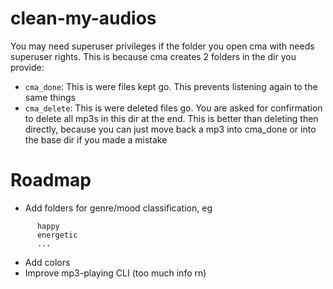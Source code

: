 # clean-my-audios
You may need superuser privileges if the folder you open cma with needs superuser rights.
This is because cma creates 2 folders in the dir you provide:

- `cma_done`: This is were files kept go. This prevents listening again to the same things
- `cma_delete`: This is were deleted files go. You are asked for confirmation to delete all mp3s in this dir at the end. This is better than deleting then directly, because you can just move back a mp3 into cma_done or into the base dir if you made a mistake

# Roadmap
- Add folders for genre/mood classification, eg
```cma_classes/
      happy
      energetic
      ...
```
- Add colors
- Improve mp3-playing CLI (too much info rn)
